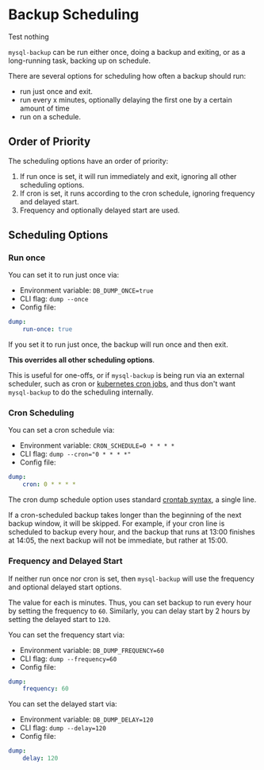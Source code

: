 # Backup Scheduling

Test nothing

`mysql-backup` can be run either once, doing a backup and exiting, or as a long-running task,
backing up on schedule.

There are several options for scheduling how often a backup should run:

* run just once and exit.
* run every x minutes, optionally delaying the first one by a certain amount of time
* run on a schedule.


## Order of Priority

The scheduling options have an order of priority:

1. If run once is set, it will run immediately and exit, ignoring all other scheduling options.
2. If cron is set, it runs according to the cron schedule, ignoring frequency and delayed start.
3. Frequency and optionally delayed start are used.

## Scheduling Options

### Run once

You can set it to run just once via:

* Environment variable: `DB_DUMP_ONCE=true`
* CLI flag: `dump --once`
* Config file:
```yaml
dump:
    run-once: true
```

If you set it to run just once, the backup will run once and then exit.

**This overrides all other scheduling options**.

This is useful for one-offs, or if `mysql-backup` is being run via an external scheduler, such as cron
or [kubernetes cron jobs](https://kubernetes.io/docs/concepts/workloads/controllers/cron-jobs/), and thus
don't want `mysql-backup` to do the scheduling internally.

### Cron Scheduling

You can set a cron schedule via:

* Environment variable: `CRON_SCHEDULE=0 * * * *`
* CLI flag: `dump --cron="0 * * * *"`
* Config file:
```yaml
dump:
    cron: 0 * * * *
```

The cron dump schedule option uses standard [crontab syntax](https://en.wikipedia.org/wiki/Cron), a
single line.

If a cron-scheduled backup takes longer than the beginning of the next backup window, it will be skipped. For example, if your cron line is scheduled to backup every hour, and the backup that runs at 13:00 finishes at 14:05, the next backup will not be immediate, but rather at 15:00.

### Frequency and Delayed Start

If neither run once nor cron is set, then `mysql-backup` will use the frequency and optional delayed start options.

The value for each is minutes. Thus, you can set backup to run every hour by setting the frequency to `60`.
Similarly, you can delay start by 2 hours by setting the delayed start to `120`.

You can set the frequency start via:

* Environment variable: `DB_DUMP_FREQUENCY=60`
* CLI flag: `dump --frequency=60`
* Config file:
```yaml
dump:
    frequency: 60
```

You can set the delayed start via:

* Environment variable: `DB_DUMP_DELAY=120`
* CLI flag: `dump --delay=120`
* Config file:
```yaml
dump:
    delay: 120
```
